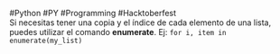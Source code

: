 #Python #PY #Programming #Hacktoberfest  
Si necesitas tener una copia y el índice de cada elemento de una lista, puedes utilizar el comando **enumerate**. Ej: `for i, item in enumerate(my_list)`
